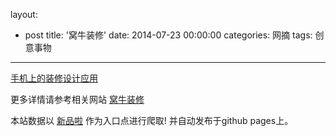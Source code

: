 layout: 
  - post 
title: '窝牛装修' 
date: 2014-07-23 00:00:00 
categories: 网摘 
tags: 创意事物 
---

<a href="http://xinpinla.com/product/261" title="查看产品详情">
								手机上的装修设计应用							</a>  

更多详情请参考相关网站 [窝牛装修](http://www.lingduohome.com)  

本站数据以 [新品啦](http://xinpinla.com/) 作为入口点进行爬取! 并自动发布于github pages上。  
